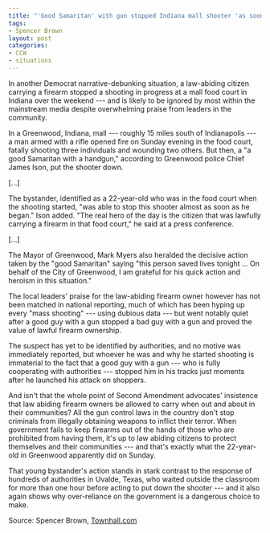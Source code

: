 ```yaml
---
title: "'Good Samaritan' with gun stopped Indiana mall shooter 'as soon as he began'"
tags:
- Spencer Brown
layout: post
categories:
- CCW
- situations
---
```


In another Democrat narrative-debunking situation, a law-abiding citizen carrying a firearm stopped a shooting in progress at a mall food court in Indiana over the weekend --- and is likely to be ignored by most within the mainstream media despite overwhelming praise from leaders in the community.

In a Greenwood, Indiana, mall --- roughly 15 miles south of Indianapolis --- a man armed with a rifle opened fire on Sunday evening in the food court, fatally shooting three individuals and wounding two others. But then, a "a good Samaritan with a handgun," according to Greenwood police Chief James Ison, put the shooter down.

[...]

The bystander, identified as a 22-year-old who was in the food court when the shooting started, "was able to stop this shooter almost as soon as he began." Ison added. "The real hero of the day is the citizen that was lawfully carrying a firearm in that food court," he said at a press conference.

[...]

The Mayor of Greenwood, Mark Myers also heralded the decisive action taken by the "good Samaritan" saying "this person saved lives tonight ... On behalf of the City of Greenwood, I am grateful for his quick action and heroism in this situation."

The local leaders' praise for the law-abiding firearm owner however has not been matched in national reporting, much of which has been hyping up every "mass shooting" --- using dubious data --- but went notably quiet after a good guy with a gun stopped a bad guy with a gun and proved the value of lawful firearm ownership.

The suspect has yet to be identified by authorities, and no motive was immediately reported, but whoever he was and why he started shooting is immaterial to the fact that a good guy with a gun --- who is fully cooperating with authorities --- stopped him in his tracks just moments after he launched his attack on shoppers.

And isn't that the whole point of Second Amendment advocates' insistence that law abiding firearm owners be allowed to carry when out and about in their communities? All the gun control laws in the country don't stop criminals from illegally obtaining weapons to inflict their terror. When government fails to keep firearms out of the hands of those who are prohibited from having them, it's up to law abiding citizens to protect themselves and their communities --- and that's exactly what the 22-year-old in Greenwood apparently did on Sunday.

That young bystander's action stands in stark contrast to the response of hundreds of authorities in Uvalde, Texas, who waited outside the classroom for more than one hour before acting to put down the shooter --- and it also again shows why over-reliance on the government is a dangerous choice to make.

Source: Spencer Brown, [Townhall.com](https://townhall.com/tipsheet/spencerbrown/2022/07/18/good-guy-with-gun-stopped-indiana-mall-shooter-as-soon-as-he-began-n2610383)
